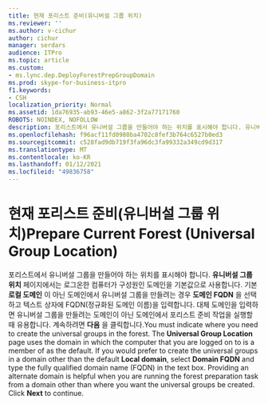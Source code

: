 ```yaml
---
title: 현재 포리스트 준비(유니버설 그룹 위치)
ms.reviewer: ''
ms.author: v-cichur
author: cichur
manager: serdars
audience: ITPro
ms.topic: article
ms.custom:
- ms.lync.dep.DeployForestPrepGroupDomain
ms.prod: skype-for-business-itpro
f1.keywords:
- CSH
localization_priority: Normal
ms.assetid: 1da76935-ab93-46e5-a862-3f2a77171760
ROBOTS: NOINDEX, NOFOLLOW
description: 포리스트에서 유니버설 그룹을 만들어야 하는 위치를 표시해야 합니다. 유니버설 그룹 위치 페이지에서는 로그온한 컴퓨터가 구성원인 도메인을 기본값으로 사용합니다. 기본 로컬 도메인이 아닌 도메인에서 유니버설 그룹을 만들려는 경우 도메인 FQDN을 선택하고 텍스트 상자에 FQDN(정규화된 도메인 이름)을 입력합니다. 대체 도메인을 입력하면 유니버설 그룹을 만들려는 도메인이 아닌 도메인에서 포리스트 준비 작업을 실행할 때 유용합니다. 다음을 클릭하여 계속합니다.
ms.openlocfilehash: f96acf11fd0980ba4702c8fef3b764c6527b0ed3
ms.sourcegitcommit: c528fad9db719f3fa96dc3fa99332a349cd9d317
ms.translationtype: MT
ms.contentlocale: ko-KR
ms.lasthandoff: 01/12/2021
ms.locfileid: "49836758"
---
```

# <a name="prepare-current-forest-universal-group-location"></a><span data-ttu-id="6a6b4-107">현재 포리스트 준비(유니버설 그룹 위치)</span><span class="sxs-lookup"><span data-stu-id="6a6b4-107">Prepare Current Forest (Universal Group Location)</span></span>
 
<span data-ttu-id="6a6b4-p102">포리스트에서 유니버설 그룹을 만들어야 하는 위치를 표시해야 합니다. **유니버설 그룹 위치** 페이지에서는 로그온한 컴퓨터가 구성원인 도메인을 기본값으로 사용합니다. 기본 **로컬 도메인** 이 아닌 도메인에서 유니버설 그룹을 만들려는 경우 **도메인 FQDN** 을 선택하고 텍스트 상자에 FQDN(정규화된 도메인 이름)을 입력합니다. 대체 도메인을 입력하면 유니버설 그룹을 만들려는 도메인이 아닌 도메인에서 포리스트 준비 작업을 실행할 때 유용합니다. 계속하려면 **다음** 을 클릭합니다.</span><span class="sxs-lookup"><span data-stu-id="6a6b4-p102">You must indicate where you need to create the universal groups in the forest. The **Universal Group Location** page uses the domain in which the computer that you are logged on to is a member of as the default. If you would prefer to create the universal groups in a domain other than the default **Local domain**, select **Domain FQDN** and type the fully qualified domain name (FQDN) in the text box. Providing an alternate domain is helpful when you are running the forest preparation task from a domain other than where you want the universal groups be created. Click **Next** to continue.</span></span>
  

